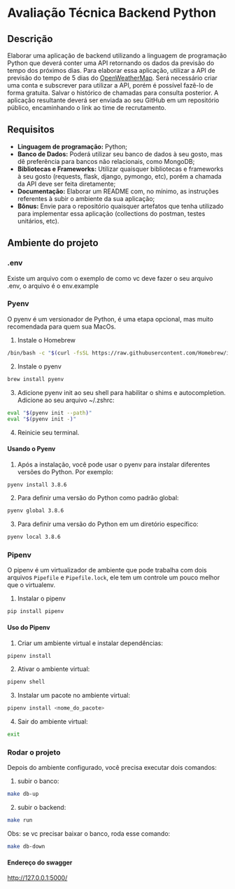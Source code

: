 # Avaliação Técnica Backend Python

## Descrição
Elaborar uma aplicação de backend utilizando a linguagem de programação Python que deverá conter uma API retornando os dados da previsão do tempo dos próximos dias. Para elaborar essa aplicação, utilizar a API de previsão do tempo de 5 dias do [OpenWeatherMap](https://openweathermap.org/). Será necessário criar uma conta e subscrever para utilizar a API, porém é possível fazê-lo de forma gratuita. Salvar o histórico de chamadas para consulta posterior. A aplicação resultante deverá ser enviada ao seu GitHub em um repositório público, encaminhando o link ao time de recrutamento.

## Requisitos
- **Linguagem de programação:** Python;
- **Banco de Dados:** Poderá utilizar seu banco de dados à seu gosto, mas dê preferência para bancos não relacionais, como MongoDB;
- **Bibliotecas e Frameworks:** Utilizar quaisquer bibliotecas e frameworks à seu gosto (requests, flask, django, pymongo, etc), porém a chamada da API deve ser feita diretamente;
- **Documentação:** Elaborar um README com, no mínimo, as instruções referentes à subir o ambiente da sua aplicação;
- **Bônus:** Envie para o repositório quaisquer artefatos que tenha utilizado para implementar essa aplicação (collections do postman, testes unitários, etc).

## Ambiente do projeto

### .env

Existe um arquivo com o exemplo de como vc deve fazer o seu arquivo .env, o arquivo é o env.example

### Pyenv

O pyenv é um versionador de Python, é uma etapa opcional, mas muito recomendada para quem sua MacOs.

1. Instale o Homebrew
```bash
/bin/bash -c "$(curl -fsSL https://raw.githubusercontent.com/Homebrew/install/master/install.sh)"
```

2. Instale o pyenv
```bash
brew install pyenv
```

3. Adicione pyenv init ao seu shell para habilitar o shims e autocompletion. Adicione ao seu arquivo ~/.zshrc:
```bash
eval "$(pyenv init --path)"
eval "$(pyenv init -)"

```
4. Reinicie seu terminal.

#### Usando o Pyenv

1. Após a instalação, você pode usar o pyenv para instalar diferentes versões do Python. Por exemplo:
```bash
pyenv install 3.8.6
```

2. Para definir uma versão do Python como padrão global:
```bash
pyenv global 3.8.6
```

3. Para definir uma versão do Python em um diretório específico:

```bash
pyenv local 3.8.6
```

### Pipenv

O pipenv é um virtualizador de ambiente que pode trabalha com dois arquivos `Pipefile` e `Pipefile.lock`, ele tem um controle um pouco melhor que o virtualenv.

1. Instalar o pipenv

```bash
pip install pipenv
```

#### Uso do Pipenv

1. Criar um ambiente virtual e instalar dependências:
```bash
pipenv install
```

2. Ativar o ambiente virtual:
```bash
pipenv shell
```

3. Instalar um pacote no ambiente virtual:
```bash
pipenv install <nome_do_pacote>
```

4. Sair do ambiente virtual:
```bash
exit
```

### Rodar o projeto

Depois do ambiente configurado, você precisa executar dois comandos:

1. subir o banco:
```bash
make db-up
```

2. subir o backend:
```bash
make run
```

Obs: se vc precisar baixar o banco, roda esse comando:
```bash
make db-down
```



#### Endereço do swagger
http://127.0.0.1:5000/ 
